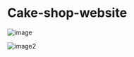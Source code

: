 # Cake-shop-website

![image](https://github.com/user-attachments/assets/433fdf9d-23f1-478c-85ed-3074b8b05fe7)

![image2](https://github.com/user-attachments/assets/68d95941-3351-4cca-9ce6-0fb441939f7d)
